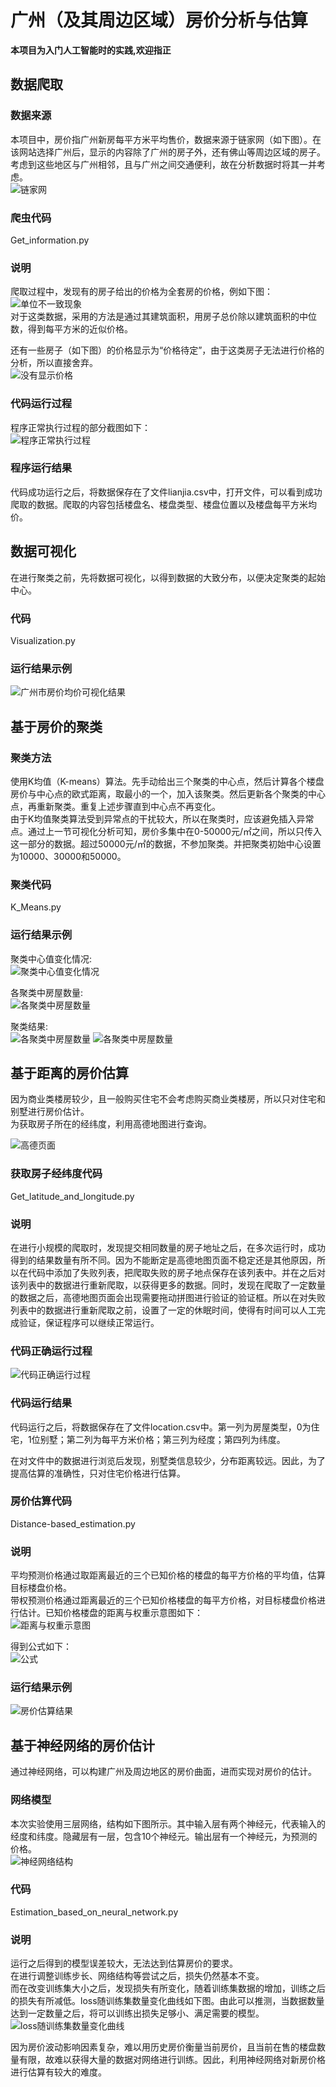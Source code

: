 # 广州（及其周边区域）房价分析与估算 #
  
**本项目为入门人工智能时的实践,欢迎指正**  
  
  
## 数据爬取 ##
  
### 数据来源 ###
  
本项目中，房价指广州新房每平方米平均售价，数据来源于链家网（如下图）。在该网站选择广州后，显示的内容除了广州的房子外，还有佛山等周边区域的房子。考虑到这些地区与广州相邻，且与广州之间交通便利，故在分析数据时将其一并考虑。  
![链家网](https://github.com/xu-weizhen/Estimation-of-House-Price-in-Guangzhou/blob/master/picture/webpage_of_Lianjia.jpg?raw=true)    
  
  
### 爬虫代码 ###
  
Get_information.py  
  
### 说明 ###
  
爬取过程中，发现有的房子给出的价格为全套房的价格，例如下图：  
![单位不一致现象](https://github.com/xu-weizhen/Estimation-of-House-Price-in-Guangzhou/blob/master/picture/unit_inconsistency.jpg?raw=true)  
对于这类数据，采用的方法是通过其建筑面积，用房子总价除以建筑面积的中位数，得到每平方米的近似价格。  
  
还有一些房子（如下图）的价格显示为“价格待定”，由于这类房子无法进行价格的分析，所以直接舍弃。  
![没有显示价格](https://github.com/xu-weizhen/Estimation-of-House-Price-in-Guangzhou/blob/master/picture/price_not_shown.jpg?raw=true)  
  
### 代码运行过程 ###
  
程序正常执行过程的部分截图如下：  
![程序正常执行过程](https://github.com/xu-weizhen/Estimation-of-House-Price-in-Guangzhou/blob/master/picture/process_of_get_information.jpg?raw=true)  
  
### 程序运行结果 ###
  
代码成功运行之后，将数据保存在了文件lianjia.csv中，打开文件，可以看到成功爬取的数据。爬取的内容包括楼盘名、楼盘类型、楼盘位置以及楼盘每平方米均价。  
  
## 数据可视化 ##
  
在进行聚类之前，先将数据可视化，以得到数据的大致分布，以便决定聚类的起始中心。  
  
### 代码 ###
  
Visualization.py  
  
### 运行结果示例 ###
![广州市房价均价可视化结果](https://github.com/xu-weizhen/Estimation-of-House-Price-in-Guangzhou/blob/master/picture/visualization_of_cluster.png?raw=true)  
  
## 基于房价的聚类 ##
  
### 聚类方法 ###
  
使用K均值（K-means）算法。先手动给出三个聚类的中心点，然后计算各个楼盘房价与中心点的欧式距离，取最小的一个，加入该聚类。然后更新各个聚类的中心点，再重新聚类。重复上述步骤直到中心点不再变化。  
由于K均值聚类算法受到异常点的干扰较大，所以在聚类时，应该避免插入异常点。通过上一节可视化分析可知，房价多集中在0-50000元/㎡之间，所以只传入这一部分的数据。超过50000元/㎡的数据，不参加聚类。并把聚类初始中心设置为10000、30000和50000。
  
### 聚类代码 ###
  
K_Means.py
  
### 运行结果示例 ###
  
聚类中心值变化情况:  
![聚类中心值变化情况](https://github.com/xu-weizhen/Estimation-of-House-Price-in-Guangzhou/blob/master/picture/central_value_of_cluster.png?raw=true)  
  
各聚类中房屋数量:  
![各聚类中房屋数量](https://github.com/xu-weizhen/Estimation-of-House-Price-in-Guangzhou/blob/master/picture/Quantity_in_each_cluster.png?raw=true)  
  
聚类结果:  
![各聚类中房屋数量](https://github.com/xu-weizhen/Estimation-of-House-Price-in-Guangzhou/blob/master/picture/result_of_cluster1.jpg?raw=true) ![各聚类中房屋数量](https://github.com/xu-weizhen/Estimation-of-House-Price-in-Guangzhou/blob/master/picture/result_of_cluster2.jpg?raw=true)  
  
## 基于距离的房价估算 ##
  
因为商业类楼房较少，且一般购买住宅不会考虑购买商业类楼房，所以只对住宅和别墅进行房价估计。  
为获取房子所在的经纬度，利用高德地图进行查询。  
  
![高德页面](https://github.com/xu-weizhen/Estimation-of-House-Price-in-Guangzhou/blob/master/picture/webpage_of_Gaode.jpg?raw=true)  
  
### 获取房子经纬度代码 ###
  
Get_latitude_and_longitude.py  
  
### 说明 ###
  
在进行小规模的爬取时，发现提交相同数量的房子地址之后，在多次运行时，成功得到的结果数量有所不同。因为不能断定是高德地图页面不稳定还是其他原因，所以在代码中添加了失败列表，把爬取失败的房子地点保存在该列表中。并在之后对该列表中的数据进行重新爬取，以获得更多的数据。同时，发现在爬取了一定数量的数据之后，高德地图页面会出现需要拖动拼图进行验证的验证框。所以在对失败列表中的数据进行重新爬取之前，设置了一定的休眠时间，使得有时间可以人工完成验证，保证程序可以继续正常运行。  
  
### 代码正确运行过程 ###
 
![代码正确运行过程](https://github.com/xu-weizhen/Estimation-of-House-Price-in-Guangzhou/blob/master/picture/process_of_get_longitude_and_latitude.jpg?raw=true)  
  
### 代码运行结果 ###
  
代码运行之后，将数据保存在了文件location.csv中。第一列为房屋类型，0为住宅，1位别墅；第二列为每平方米价格；第三列为经度；第四列为纬度。  
  
在对文件中的数据进行浏览后发现，别墅类信息较少，分布距离较远。因此，为了提高估算的准确性，只对住宅价格进行估算。  
  
### 房价估算代码 ###
  
Distance-based_estimation.py  
  
### 说明 ###
  
平均预测价格通过取距离最近的三个已知价格的楼盘的每平方价格的平均值，估算目标楼盘价格。  
带权预测价格通过距离最近的三个已知价格楼盘的每平方价格，对目标楼盘价格进行估计。已知价格楼盘的距离与权重示意图如下：  
![距离与权重示意图](https://github.com/xu-weizhen/Estimation-of-House-Price-in-Guangzhou/blob/master/picture/distance_and_weight.jpg?raw=true)   
  
得到公式如下：  
![公式](https://github.com/xu-weizhen/Estimation-of-House-Price-in-Guangzhou/blob/master/picture/weight_formula.jpg?raw=true)  
  
### 运行结果示例 ###
    
![房价估算结果](https://github.com/xu-weizhen/Estimation-of-House-Price-in-Guangzhou/blob/master/picture/estimation_result.jpg?raw=true) 
  
  
## 基于神经网络的房价估计 ##
  
通过神经网络，可以构建广州及周边地区的房价曲面，进而实现对房价的估计。  
  
### 网络模型 ###
  
本次实验使用三层网络，结构如下图所示。其中输入层有两个神经元，代表输入的经度和纬度。隐藏层有一层，包含10个神经元。输出层有一个神经元，为预测的价格。  
![神经网络结构](https://github.com/xu-weizhen/Estimation-of-House-Price-in-Guangzhou/blob/master/picture/neural_network_architecture.jpg?raw=true)  
  
### 代码 ###

Estimation_based_on_neural_network.py  
  
### 说明 ###
  
运行之后得到的模型误差较大，无法达到估算房价的要求。  
在进行调整训练步长、网络结构等尝试之后，损失仍然基本不变。  
而在改变训练集大小之后，发现损失有所变化，随着训练集数据的增加，训练之后的损失有所减低。loss随训练集数量变化曲线如下图。由此可以推测，当数据数量达到一定数量之后，将可以训练出损失足够小、满足需要的模型。 
![loss随训练集数量变化曲线](https://github.com/xu-weizhen/Estimation-of-House-Price-in-Guangzhou/blob/master/picture/changes_in_losses.png?raw=true)  
   
因为房价波动影响因素复杂，难以用历史房价衡量当前房价，且当前在售的楼盘数量有限，故难以获得大量的数据对网络进行训练。因此，利用神经网络对新房价格进行估算有较大的难度。  
